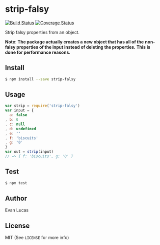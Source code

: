 # strip-falsy

[![Build Status](https://travis-ci.org/helpdotcom/strip-falsy.svg)](https://travis-ci.org/helpdotcom/strip-falsy)
[![Coverage Status](https://coveralls.io/repos/helpdotcom/strip-falsy/badge.svg?branch=master&service=github)](https://coveralls.io/github/helpdotcom/strip-falsy?branch=master)

Strip falsy properties from an object.

**Note: The package actually creates a new object that has all of the**
**non-falsy properties of the input instead of deleting the properties.**
**This is done for performance reasons.**

## Install

```bash
$ npm install --save strip-falsy
```

## Usage

```js
var strip = require('strip-falsy')
var input = {
  a: false
, b: 0
, c: null
, d: undefined
, e: ''
, f: 'biscuits'
, g: '0'
}
var out = strip(input)
// => { f: 'biscuits', g: '0' }
```

## Test

```bash
$ npm test
```

## Author

Evan Lucas

## License

MIT (See `LICENSE` for more info)
